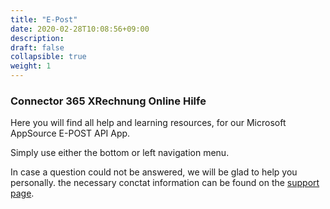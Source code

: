 ```yaml
---
title: "E-Post"
date: 2020-02-28T10:08:56+09:00
description: 
draft: false
collapsible: true
weight: 1
---
```

### Connector 365 XRechnung Online Hilfe

Here you will find all help and learning resources, for our Microsoft AppSource E-POST API App.

Simply use either the bottom or left navigation menu.

In case a question could not be answered, we will be glad to help you personally. the necessary conctat information can be found on the [support page](en-us/apps/e-post/support/).
